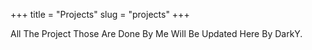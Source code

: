 +++
title = "Projects"
slug = "projects"
+++

All The Project Those Are Done By Me Will Be Updated Here By DarkY.